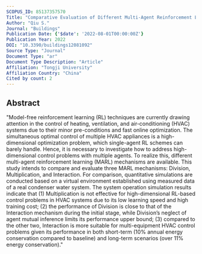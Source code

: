 ```yaml
---
SCOPUS_ID: 85137357570
Title: "Comparative Evaluation of Different Multi-Agent Reinforcement Learning Mechanisms in Condenser Water System Control"
Author: "Qiu S."
Journal: "Buildings"
Publication Date: {'$date': '2022-08-01T00:00:00Z'}
Publication Year: 2022
DOI: "10.3390/buildings12081092"
Source Type: "Journal"
Document Type: "ar"
Document Type Description: "Article"
Affiliation: "Tongji University"
Affiliation Country: "China"
Cited by count: 2
---
```


## Abstract
"Model-free reinforcement learning (RL) techniques are currently drawing attention in the control of heating, ventilation, and air-conditioning (HVAC) systems due to their minor pre-conditions and fast online optimization. The simultaneous optimal control of multiple HVAC appliances is a high-dimensional optimization problem, which single-agent RL schemes can barely handle. Hence, it is necessary to investigate how to address high-dimensional control problems with multiple agents. To realize this, different multi-agent reinforcement learning (MARL) mechanisms are available. This study intends to compare and evaluate three MARL mechanisms: Division, Multiplication, and Interaction. For comparison, quantitative simulations are conducted based on a virtual environment established using measured data of a real condenser water system. The system operation simulation results indicate that (1) Multiplication is not effective for high-dimensional RL-based control problems in HVAC systems due to its low learning speed and high training cost; (2) the performance of Division is close to that of the Interaction mechanism during the initial stage, while Division’s neglect of agent mutual inference limits its performance upper bound; (3) compared to the other two, Interaction is more suitable for multi-equipment HVAC control problems given its performance in both short-term (10% annual energy conservation compared to baseline) and long-term scenarios (over 11% energy conservation)."
